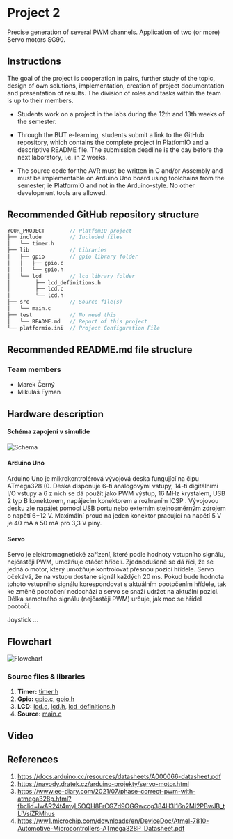 # Project 2

Precise generation of several PWM channels. Application of two (or more) Servo motors SG90.

## Instructions

The goal of the project is cooperation in pairs, further study of the topic, design of own solutions, implementation, creation of project documentation and presentation of results. The division of roles and tasks within the team is up to their members.

* Students work on a project in the labs during the 12th and 13th weeks of the semester.

* Through the BUT e-learning, students submit a link to the GitHub repository, which contains the complete project in PlatfomIO and a descriptive README file. The submission deadline is the day before the next laboratory, i.e. in 2 weeks.

* The source code for the AVR must be written in C and/or Assembly and must be implementable on Arduino Uno board using toolchains from the semester, ie PlatformIO and not in the Arduino-style. No other development tools are allowed.

## Recommended GitHub repository structure

   ```c
   YOUR_PROJECT        // PlatfomIO project
   ├── include         // Included files
   │   └── timer.h
   ├── lib             // Libraries
   │   ├── gpio        // gpio library folder
   │   │   ├── gpio.c  
   │   │   └── gpio.h  
   │   └── lcd         // lcd library folder
   │        ├── lcd_definitions.h
   │        ├── lcd.c
   │        └── lcd.h
   ├── src             // Source file(s)
   │   └── main.c
   ├── test            // No need this
   │   └── README.md   // Report of this project
   └── platformio.ini  // Project Configuration File
   ```

## Recommended README.md file structure

### Team members

* Marek Černý
* Mikuláš Fyman

## Hardware description

#### Schéma zapojení v simulide

![Schema](Pictures/schema.png)


#### Arduino Uno
Arduino Uno je mikrokontrolérová vývojová deska fungující na čipu ATmega328 (0. Deska disponuje 6-ti analogovými vstupy, 14-ti digitálními I/O vstupy a 6 z nich se dá použít jako PWM výstup, 16 MHz krystalem, USB 2 typ B konektorem, napájecím konektorem a rozhraním ICSP . Vývojovou desku zle napájet pomocí USB portu nebo externím stejnosměrným zdrojem o napětí 6÷12 V. Maximální proud na jeden konektor pracující na napětí 5 V je 40 mA a 50 mA pro 3,3 V piny.

#### Servo
Servo je elektromagnetické zařízení, které podle hodnoty vstupního signálu, nejčastěji PWM, umožňuje otáčet hřídelí. Zjednodušeně se dá říci, že se jedná o motor, který umožňuje kontrolovat přesnou pozici hřídele. Servo očekává, že na vstupu dostane signál každých 20 ms. Pokud bude hodnota tohoto vstupního signálu korespondovat s aktuálním pootočením hřídele, tak ke změně pootočení nedochází a servo se snaží udržet na aktuální pozici. Délka samotného signálu (nejčastěji PWM) určuje, jak moc se hřídel pootočí. 

Joystick
...

## Flowchart

![Flowchart](Pictures/flowchart.png)

### Source files & libraries

1. **Timer:** [timer.h](https://github.com/marekcrn/digital-electronics-2/blob/main/labs/projekt2/projekt2/include/timer.h)
2. **Gpio:** [gpio.c](https://github.com/marekcrn/digital-electronics-2/blob/main/labs/projekt2/projekt2/lib/gpio/gpio.c), [gpio.h](https://github.com/marekcrn/digital-electronics-2/blob/main/labs/projekt2/projekt2/lib/gpio/gpio.h)
3. **LCD:** [lcd.c](https://github.com/marekcrn/digital-electronics-2/blob/main/labs/projekt2/projekt2/lib/lcd/lcd.c), [lcd.h](https://github.com/marekcrn/digital-electronics-2/blob/main/labs/projekt2/projekt2/lib/lcd/lcd.h), [lcd_definitions.h](https://github.com/marekcrn/digital-electronics-2/blob/main/labs/projekt2/projekt2/lib/lcd/lcd_definitions.h)
4. **Source:** [main.c](https://github.com/marekcrn/digital-electronics-2/blob/main/labs/projekt2/projekt2/src/main.c)

## Video



## References

1. https://docs.arduino.cc/resources/datasheets/A000066-datasheet.pdf
2. https://navody.dratek.cz/arduino-projekty/servo-motor.html
3. https://www.ee-diary.com/2021/07/phase-correct-pwm-with-atmega328p.html?fbclid=IwAR24t4myL5OQH8FrCGZd9OGGwccg384H3I16n2MI2PBwJB_tLiVsiZRMhus
4. https://ww1.microchip.com/downloads/en/DeviceDoc/Atmel-7810-Automotive-Microcontrollers-ATmega328P_Datasheet.pdf
